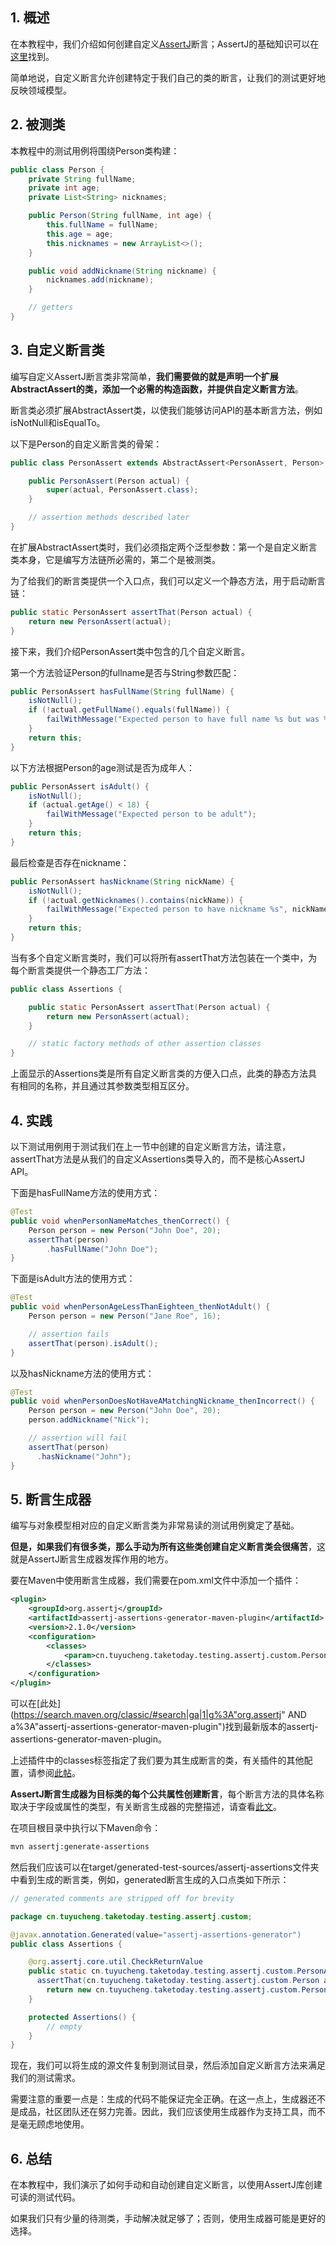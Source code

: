 ## 1. 概述

在本教程中，我们介绍如何创建自定义[AssertJ](https://joel-costigliola.github.io/assertj/)断言；AssertJ的基础知识可以在[这里]()找到。

简单地说，自定义断言允许创建特定于我们自己的类的断言，让我们的测试更好地反映领域模型。

## 2. 被测类

本教程中的测试用例将围绕Person类构建：

```java
public class Person {
	private String fullName;
	private int age;
	private List<String> nicknames;

	public Person(String fullName, int age) {
		this.fullName = fullName;
		this.age = age;
		this.nicknames = new ArrayList<>();
	}

	public void addNickname(String nickname) {
		nicknames.add(nickname);
	}

    // getters
}
```

## 3. 自定义断言类

编写自定义AssertJ断言类非常简单，**我们需要做的就是声明一个扩展AbstractAssert的类，添加一个必需的构造函数，并提供自定义断言方法**。

断言类必须扩展AbstractAssert类，以使我们能够访问API的基本断言方法，例如isNotNull和isEqualTo。

以下是Person的自定义断言类的骨架：

```java
public class PersonAssert extends AbstractAssert<PersonAssert, Person> {

	public PersonAssert(Person actual) {
		super(actual, PersonAssert.class);
	}

    // assertion methods described later
}
```

在扩展AbstractAssert类时，我们必须指定两个泛型参数：第一个是自定义断言类本身，它是编写方法链所必需的，第二个是被测类。

为了给我们的断言类提供一个入口点，我们可以定义一个静态方法，用于启动断言链：

```java
public static PersonAssert assertThat(Person actual) {
    return new PersonAssert(actual);
}
```

接下来，我们介绍PersonAssert类中包含的几个自定义断言。

第一个方法验证Person的fullname是否与String参数匹配：

```java
public PersonAssert hasFullName(String fullName) {
	isNotNull();
	if (!actual.getFullName().equals(fullName)) {
		failWithMessage("Expected person to have full name %s but was %s", fullName, actual.getFullName());
	}
	return this;
}
```

以下方法根据Person的age测试是否为成年人：

```java
public PersonAssert isAdult() {
    isNotNull();
    if (actual.getAge() < 18) {
        failWithMessage("Expected person to be adult");
    }
    return this;
}
```

最后检查是否存在nickname：

```java
public PersonAssert hasNickname(String nickName) {
	isNotNull();
	if (!actual.getNicknames().contains(nickName)) {
		failWithMessage("Expected person to have nickname %s", nickName);
	}
	return this;
}
```

当有多个自定义断言类时，我们可以将所有assertThat方法包装在一个类中，为每个断言类提供一个静态工厂方法：

```java
public class Assertions {

	public static PersonAssert assertThat(Person actual) {
		return new PersonAssert(actual);
	}

	// static factory methods of other assertion classes
}
```

上面显示的Assertions类是所有自定义断言类的方便入口点，此类的静态方法具有相同的名称，并且通过其参数类型相互区分。

## 4. 实践

以下测试用例用于测试我们在上一节中创建的自定义断言方法，请注意，assertThat方法是从我们的自定义Assertions类导入的，而不是核心AssertJ API。

下面是hasFullName方法的使用方式：

```java
@Test
public void whenPersonNameMatches_thenCorrect() {
    Person person = new Person("John Doe", 20);
    assertThat(person)
        .hasFullName("John Doe");
}
```

下面是isAdult方法的使用方式：

```java
@Test
public void whenPersonAgeLessThanEighteen_thenNotAdult() {
    Person person = new Person("Jane Roe", 16);

    // assertion fails
    assertThat(person).isAdult();
}
```

以及hasNickname方法的使用方式：

```java
@Test
public void whenPersonDoesNotHaveAMatchingNickname_thenIncorrect() {
    Person person = new Person("John Doe", 20);
    person.addNickname("Nick");

    // assertion will fail
    assertThat(person)
      .hasNickname("John");
}
```

## 5. 断言生成器

编写与对象模型相对应的自定义断言类为非常易读的测试用例奠定了基础。

**但是，如果我们有很多类，那么手动为所有这些类创建自定义断言类会很痛苦**，这就是AssertJ断言生成器发挥作用的地方。

要在Maven中使用断言生成器，我们需要在pom.xml文件中添加一个插件：

```xml
<plugin>
    <groupId>org.assertj</groupId>
    <artifactId>assertj-assertions-generator-maven-plugin</artifactId>
    <version>2.1.0</version>
    <configuration>
        <classes>
            <param>cn.tuyucheng.taketoday.testing.assertj.custom.Person</param>
        </classes>
    </configuration>
</plugin>
```

可以在[此处](https://search.maven.org/classic/#search|ga|1|g%3A"org.assertj" AND a%3A"assertj-assertions-generator-maven-plugin")找到最新版本的assertj-assertions-generator-maven-plugin。

上述插件中的classes标签指定了我们要为其生成断言的类，有关插件的其他配置，请参阅[此帖](https://joel-costigliola.github.io/assertj/assertj-assertions-generator-maven-plugin.html#configuration)。

**AssertJ断言生成器为目标类的每个公共属性创建断言**，每个断言方法的具体名称取决于字段或属性的类型，有关断言生成器的完整描述，请查看[此文](https://joel-costigliola.github.io/assertj/assertj-assertions-generator.html)。

在项目根目录中执行以下Maven命令：

```bash
mvn assertj:generate-assertions
```

然后我们应该可以在target/generated-test-sources/assertj-assertions文件夹中看到生成的断言类，例如，generated断言生成的入口点类如下所示：

```java
// generated comments are stripped off for brevity

package cn.tuyucheng.taketoday.testing.assertj.custom;

@javax.annotation.Generated(value="assertj-assertions-generator")
public class Assertions {

    @org.assertj.core.util.CheckReturnValue
    public static cn.tuyucheng.taketoday.testing.assertj.custom.PersonAssert
      assertThat(cn.tuyucheng.taketoday.testing.assertj.custom.Person actual) {
        return new cn.tuyucheng.taketoday.testing.assertj.custom.PersonAssert(actual);
    }

    protected Assertions() {
        // empty
    }
}
```

现在，我们可以将生成的源文件复制到测试目录，然后添加自定义断言方法来满足我们的测试需求。

需要注意的重要一点是：生成的代码不能保证完全正确。在这一点上，生成器还不是成品，社区团队还在努力完善。因此，我们应该使用生成器作为支持工具，而不是毫无顾虑地使用。

## 6. 总结

在本教程中，我们演示了如何手动和自动创建自定义断言，以使用AssertJ库创建可读的测试代码。

如果我们只有少量的待测类，手动解决就足够了；否则，使用生成器可能是更好的选择。